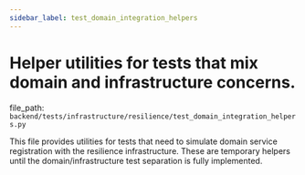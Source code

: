 ```yaml
---
sidebar_label: test_domain_integration_helpers
---
```


# Helper utilities for tests that mix domain and infrastructure concerns.

  file_path: `backend/tests/infrastructure/resilience/test_domain_integration_helpers.py`

This file provides utilities for tests that need to simulate domain service
registration with the resilience infrastructure. These are temporary helpers
until the domain/infrastructure test separation is fully implemented.
